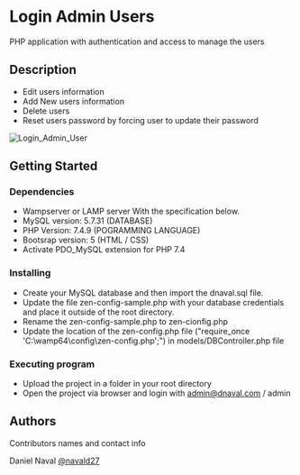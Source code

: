 # Login Admin Users

PHP application with authentication and access to manage the users

## Description

* Edit users information
* Add New users information
* Delete users
* Reset users password by forcing user to update their password

![Login_Admin_User](https://github.com/dnaval/PHP_LoginAdminUser/blob/PHP_Projects/Login_Admin_User.gif)

## Getting Started

### Dependencies

* Wampserver or LAMP server With the specification below.
* MySQL version: 5.7.31  (DATABASE)
* PHP Version: 7.4.9     (POGRAMMING LANGUAGE)
* Bootsrap version: 5    (HTML / CSS)
* Activate PDO_MySQL extension for PHP 7.4

### Installing

* Create your MySQL database and then import the dnaval.sql file.
* Update the file zen-config-sample.php with your database credentials and place it outside of the root directory.
* Rename the zen-config-sample.php to zen-cionfig.php
* Update the location of the zen-config.php file ("require_once 'C:\wamp64\config\zen-config.php';") in models/DBController.php file 

### Executing program

* Upload the project in a folder in your root directory
* Open the project via browser and login with admin@dnaval.com / admin

## Authors

Contributors names and contact info

Daniel Naval 
[@navald27](https://twitter.com/navald27)
